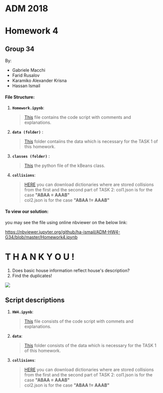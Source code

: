 # ADM 2018
# Homework 4
## Group 34

By:
* Gabriele Macchi
* Farid Rusalov
* Karamiko Alexander Krisna 
* Hassan Ismail

#### File Structure:

1. __`Homework.ipynb`__: 
	>  [This](https://github.com/ha-ismail/ADM-HW4-G34/blob/master/HW4.ipynb) file contains the code script with comments and explanations.

2. __`data (folder)`__ :
    >  [This](https://github.com/ha-ismail/ADM-HW4-G34/tree/master/data) folder contaiins the data which is necessary for the TASK 1 of this homework.

3. __`classes (folder)`__ :
    >  [This](https://github.com/ha-ismail/ADM-HW4-G34/tree/master/classes) the python file of the kBeans class.
    
4. __`collisions`__:
    >  [HERE](https://drive.google.com/open?id=1P6FaBfvh5fRYq63CM2iI62428B7UWpyk) you can download dictionaries where are stored collisions from the first and the second part of TASK 2:
    >  col1.json is for the case __"ABAA = AAAB"__    
    >  col2.json is for the case __"ABAA != AAAB"__
    

#### To view our solution:
you may see the file using online nbviewer on the below link:

https://nbviewer.jupyter.org/github/ha-ismail/ADM-HW4-G34/blob/master/Homework4.ipynb

# T H A N K Y O U !

1) Does basic house information reflect house's description?
2) Find the duplicates!

![](https://camo.githubusercontent.com/74fbdf7089df052d80296460cc5ff12bccaf8626/68747470733a2f2f64373931686c736b666b626a682e636c6f756466726f6e742e6e65742f373733313238372f393830782e6a7067)


## Script descriptions

1. __`HW4.ipynb`__: 
	>  [This](https://github.com/ha-ismail/ADM-HW4-G34/blob/master/HW4.ipynb) file consists of the code script with commets and explanations.

2. __`data`__:
    >  [This](https://github.com/ha-ismail/ADM-HW4-G34/tree/master/data) folder consists of the data which is necessary for the TASK 1 of this homework.
    
3. __`collisions`__:
    >  [HERE](https://drive.google.com/open?id=1P6FaBfvh5fRYq63CM2iI62428B7UWpyk) you can download dictionaries where are stored collisions from the first and the second part of TASK 2:
    >  col1.json is for the case __"ABAA = AAAB"__    
    >  col2.json is for the case __"ABAA != AAAB"__

